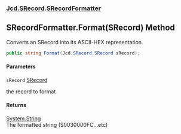 ### [Jcd.SRecord](Jcd.SRecord.md 'Jcd.SRecord').[SRecordFormatter](Jcd.SRecord.SRecordFormatter.md 'Jcd.SRecord.SRecordFormatter')

## SRecordFormatter.Format(SRecord) Method

Converts an SRecord into its ASCII-HEX representation.

```csharp
public string Format(Jcd.SRecord.SRecord sRecord);
```
#### Parameters

<a name='Jcd.SRecord.SRecordFormatter.Format(Jcd.SRecord.SRecord).sRecord'></a>

`sRecord` [SRecord](Jcd.SRecord.SRecord.md 'Jcd.SRecord.SRecord')

the record to format

#### Returns
[System.String](https://docs.microsoft.com/en-us/dotnet/api/System.String 'System.String')  
The formatted string (S0030000FC...etc)
